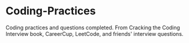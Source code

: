 # Coding-Practices
Coding practices and questions completed. From Cracking the Coding Interview book, CareerCup, LeetCode, and friends' interview questions.

